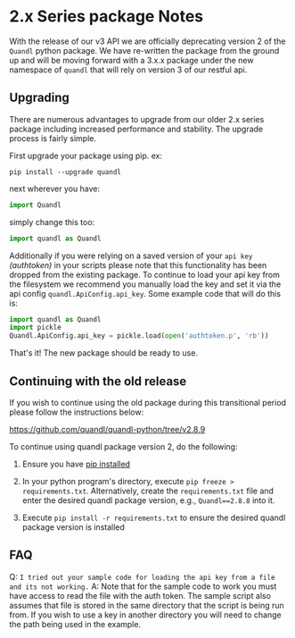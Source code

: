 # 2.x Series package Notes

With the release of our v3 API we are officially deprecating version 2 of the `Quandl` python package. We have re-written the package from the ground up and will be moving forward with a 3.x.x package under the new namespace of `quandl` that will rely on version 3 of our restful api.

## Upgrading

There are numerous advantages to upgrade from our older 2.x series package including increased performance and stability. The upgrade process is fairly simple. 

First upgrade your package using pip. ex: 

`pip install --upgrade quandl`

next wherever you have: 

```python
import Quandl
```

simply change this too: 

```python
import quandl as Quandl
```

Additionally if you were relying on a saved version of your `api key` _(authtoken)_ in your scripts please note that this functionality has been dropped from the existing package. To continue to load your api key from the filesystem we recommend you manually load the key and set it via the api config `quandl.ApiConfig.api_key`. Some example code that will do this is:

```python
import quandl as Quandl
import pickle
Quandl.ApiConfig.api_key = pickle.load(open('authtoken.p', 'rb'))
```

That's it! The new package should be ready to use.

## Continuing with the old release

If you wish to continue using the old package during this transitional period please follow the instructions below: 

https://github.com/quandl/quandl-python/tree/v2.8.9

To continue using quandl package version 2, do the following:

1. Ensure you have [pip installed](https://pip.pypa.io/en/latest/installing.html)

2. In your python program's directory, execute `pip freeze > requirements.txt`. Alternatively, create the `requirements.txt` file and enter the desired quandl package version, e.g., `Quandl==2.8.8` into it.

3. Execute `pip install -r requirements.txt` to ensure the desired quandl package version is installed


## FAQ

Q: `I tried out your sample code for loading the api key from a file and its not working.`
A: Note that for the sample code to work you must have access to read the file with the auth token. The sample script also assumes that file is stored in the same directory that the script is being run from. If you wish to use a key in another directory you will need to change the path being used in the example.